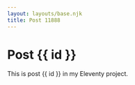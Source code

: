 ```yaml
---
layout: layouts/base.njk
title: Post 11888
---
```


# Post {{ id }}

This is post {{ id }} in my Eleventy project.
